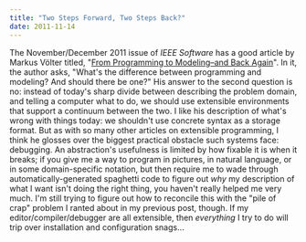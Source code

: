 ```yaml
---
title: "Two Steps Forward, Two Steps Back?"
date: 2011-11-14
---
```

The November/December 2011 issue of <em>IEEE Software</em> has a good article by Markus Völter titled, "<a href="http://www.computer.org/csdl/mags/so/2011/06/mso2011060020-abs.html">From Programming to Modeling–and Back Again</a>". In it, the author asks, "What's the difference between programming and modeling? And should there be one?" His answer to the second question is no: instead of today's sharp divide between describing the problem domain, and telling a computer what to do, we should use extensible environments that support a continuum between the two.  I like his description of what's wrong with things today: we shouldn't use concrete syntax as a storage format.  But as with so many other articles on extensible programming, I think he glosses over the biggest practical obstacle such systems face: debugging.  An abstraction's usefulness is limited by how fixable it is when it breaks; if you give me a way to program in pictures, in natural language, or in some domain-specific notation, but then require me to wade through automatically-generated spaghetti code to figure out <em>why</em> my description of what I want isn't doing the right thing, you haven't really helped me very much. I'm still trying to figure out how to reconcile this with the "pile of crap" problem I ranted about in my previous post, though. If my editor/compiler/debugger are all extensible, then <em>everything</em> I try to do will trip over installation and configuration snags…
